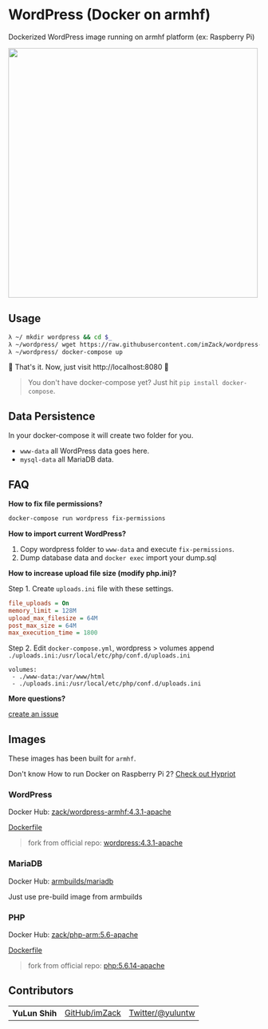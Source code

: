# WordPress (Docker on armhf)
Dockerized WordPress image running on armhf platform (ex: Raspberry Pi)

<div style="center;"><a href="https://asciinema.org/a/bk6fpi51c11otqmpqzj9m3ucs" target="_blank"><img src="https://asciinema.org/a/bk6fpi51c11otqmpqzj9m3ucs.png" width="500" /></a></div>

## Usage

```sh
λ ~/ mkdir wordpress && cd $_
λ ~/wordpress/ wget https://raw.githubusercontent.com/imZack/wordpress-armhf/master/docker-compose/docker-compose.yml
λ ~/wordpress/ docker-compose up
```

:tada: That's it. Now, just visit http://localhost:8080 :tada:

> You don't have docker-compose yet? Just hit `pip install docker-compose`.

## Data Persistence
In your docker-compose it will create two folder for you.
- `www-data` all WordPress data goes here.
- `mysql-data` all MariaDB data.

## FAQ

**How to fix file permissions?**

```sh
docker-compose run wordpress fix-permissions
```

**How to import current WordPress?**

1. Copy wordpress folder to `www-data` and execute `fix-permissions`.
2. Dump database data and `docker exec` import your dump.sql

**How to increase upload file size (modify php.ini)?**

Step 1. Create `uploads.ini` file with these settings.
```ini
file_uploads = On
memory_limit = 128M
upload_max_filesize = 64M
post_max_size = 64M
max_execution_time = 1800
```

Step 2. Edit `docker-compose.yml`, wordpress > volumes append `./uploads.ini:/usr/local/etc/php/conf.d/uploads.ini`

```
volumes:
 - ./www-data:/var/www/html
 - ./uploads.ini:/usr/local/etc/php/conf.d/uploads.ini
```

**More questions?**

[create an issue](https://github.com/imZack/wordpress-armhf/issues/new)

## Images
These images has been built for `armhf`.

Don't know How to run Docker on Raspberry Pi 2? [Check out Hypriot](http://blog.hypriot.com/downloads/)

### WordPress
Docker Hub:  [zack/wordpress-armhf:4.3.1-apache](https://hub.docker.com/r/zack/wordpress-armhf/)

[Dockerfile](https://github.com/imZack/wordpress-armhf/tree/master/wordpress)
> fork from official repo: [wordpress:4.3.1-apache](https://github.com/docker-library/wordpress/blob/4823a04099579f2aafb118ae8177449425cc84d2/apache/Dockerfile)

### MariaDB
Docker Hub: [armbuilds/mariadb](https://hub.docker.com/r/armbuilds/mariadb/)

Just use pre-build image from armbuilds

### PHP
Docker Hub: [zack/php-arm:5.6-apache](https://hub.docker.com/r/zack/php-armhf/)

[Dockerfile](https://github.com/imZack/wordpress-armhf/tree/master/php)

> fork from official repo: [php:5.6.14-apache](https://github.com/docker-library/php/blob/fec7f537f049aafd2102202519c3ca9cb9576707/5.6/apache/Dockerfile)

## Contributors

<table><tbody>
<tr><th align="left">YuLun Shih</th><td><a href="https://github.com/imZack">GitHub/imZack</a></td><td><a href="http://twitter.com/yuluntw">Twitter/@yuluntw</a></td></tr>
</tbody></table>

